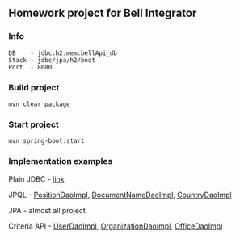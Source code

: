 ## Homework project for Bell Integrator
### Info
```
DB    - jdbc:h2:mem:bellApi_db
Stack - jdbc/jpa/h2/boot
Port  - 8080
```

### Build project
```
mvn clear package
```

### Start project
```
mvn spring-boot:start
```

### Implementation examples

Plain JDBC - [link](https://github.com/Someone2804/BellApi/blob/main/src/main/java/com/bell/BellApi/dao/impl/UserDaoImpl.java#L73)

JPQL - [PositionDaoImpl](https://github.com/Someone2804/BellApi/blob/main/src/main/java/com/bell/BellApi/dao/impl/PositionDaoImpl.java#L30), [DocumentNameDaoImpl](https://github.com/Someone2804/BellApi/blob/main/src/main/java/com/bell/BellApi/dao/impl/DocumentNameDaoImpl.java), [CountryDaoImpl](https://github.com/Someone2804/BellApi/blob/main/src/main/java/com/bell/BellApi/dao/impl/CountryDaoImpl.java)

JPA - almost all project

Criteria API - [UserDaoImpl](https://github.com/Someone2804/BellApi/blob/b7311b3932e0c9cb27afb63b32dce8b062945c68/src/main/java/com/bell/BellApi/dao/impl/UserDaoImpl.java#L138), [OrganizationDaoImpl](https://github.com/Someone2804/BellApi/blob/b7311b3932e0c9cb27afb63b32dce8b062945c68/src/main/java/com/bell/BellApi/dao/impl/OrganizationDaoImpl.java#L82), [OfficeDaoImpl](https://github.com/Someone2804/BellApi/blob/b7311b3932e0c9cb27afb63b32dce8b062945c68/src/main/java/com/bell/BellApi/dao/impl/OfficeDaoImpl.java#L93)

